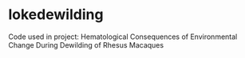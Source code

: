 # lokedewilding
Code used in project: Hematological Consequences of Environmental Change During Dewilding of Rhesus Macaques
